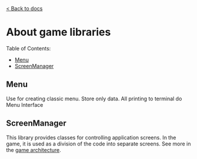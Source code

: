 [< Back to docs](./readme.md)

# **About game libraries**

Table of Contents:
- [Menu](#menu)
- [ScreenManager](#screenmanager)

## **Menu**

Use for creating classic menu. Store only data. All printing to terminal do Menu Interface

## **ScreenManager**

This library provides classes for controlling application screens. In the game, it is used as a division of the code into separate screens. See more in the [game architecture](project-architecture.md).